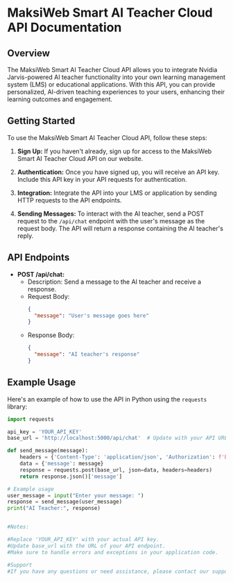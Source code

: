 # MaksiWeb Smart AI Teacher Cloud API Documentation

## Overview
The MaksiWeb Smart AI Teacher Cloud API allows you to integrate Nvidia Jarvis-powered AI teacher functionality into your own learning management system (LMS) or educational applications. With this API, you can provide personalized, AI-driven teaching experiences to your users, enhancing their learning outcomes and engagement.

## Getting Started
To use the MaksiWeb Smart AI Teacher Cloud API, follow these steps:

1. **Sign Up:**
   If you haven't already, sign up for access to the MaksiWeb Smart AI Teacher Cloud API on our website.

2. **Authentication:**
   Once you have signed up, you will receive an API key. Include this API key in your API requests for authentication.

3. **Integration:**
   Integrate the API into your LMS or application by sending HTTP requests to the API endpoints.

4. **Sending Messages:**
   To interact with the AI teacher, send a POST request to the `/api/chat` endpoint with the user's message as the request body. The API will return a response containing the AI teacher's reply.

## API Endpoints

- **POST /api/chat:**
  - Description: Send a message to the AI teacher and receive a response.
  - Request Body:
    ```json
    {
      "message": "User's message goes here"
    }
    ```
  - Response Body:
    ```json
    {
      "message": "AI teacher's response"
    }
    ```

## Example Usage
Here's an example of how to use the API in Python using the `requests` library:

```python
import requests

api_key = 'YOUR_API_KEY'
base_url = 'http://localhost:5000/api/chat'  # Update with your API URL

def send_message(message):
    headers = {'Content-Type': 'application/json', 'Authorization': f'Bearer {api_key}'}
    data = {'message': message}
    response = requests.post(base_url, json=data, headers=headers)
    return response.json()['message']

# Example usage
user_message = input("Enter your message: ")
response = send_message(user_message)
print("AI Teacher:", response)


#Notes:

#Replace 'YOUR_API_KEY' with your actual API key.
#Update base_url with the URL of your API endpoint.
#Make sure to handle errors and exceptions in your application code.

#Support
#If you have any questions or need assistance, please contact our support team at support@maksiweb.com.